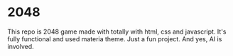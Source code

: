 # 2048
This repo is 2048 game made with totally with html, css and javascript. It's fully functional and used materia theme. Just a fun project. And yes, AI is involved.
